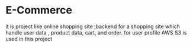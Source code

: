 # E-Commerce
it is project like online shopping site ,backend for a shopping site which handle user data , product data, cart, and order.   for user profile AWS S3 is used in this project      
